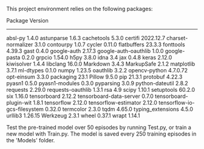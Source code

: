 This project environment relies on the following packages:



Package                      Version
---------------------------- ---------
absl-py                      1.4.0
astunparse                   1.6.3
cachetools                   5.3.0
certifi                      2022.12.7
charset-normalizer           3.1.0
contourpy                    1.0.7
cycler                       0.11.0
flatbuffers                  23.3.3
fonttools                    4.39.3
gast                         0.4.0
google-auth                  2.17.3
google-auth-oauthlib         1.0.0
google-pasta                 0.2.0
grpcio                       1.54.0
h5py                         3.8.0
idna                         3.4
jax                          0.4.8
keras                        2.12.0
kiwisolver                   1.4.4
libclang                     16.0.0
Markdown                     3.4.3
MarkupSafe                   2.1.2
matplotlib                   3.7.1
ml-dtypes                    0.1.0
numpy                        1.23.5
oauthlib                     3.2.2
opencv-python                4.7.0.72
opt-einsum                   3.3.0
packaging                    23.1
Pillow                       9.5.0
pip                          21.3.1
protobuf                     4.22.3
pyasn1                       0.5.0
pyasn1-modules               0.3.0
pyparsing                    3.0.9
python-dateutil              2.8.2
requests                     2.29.0
requests-oauthlib            1.3.1
rsa                          4.9
scipy                        1.10.1
setuptools                   60.2.0
six                          1.16.0
tensorboard                  2.12.2
tensorboard-data-server      0.7.0
tensorboard-plugin-wit       1.8.1
tensorflow                   2.12.0
tensorflow-estimator         2.12.0
tensorflow-io-gcs-filesystem 0.32.0
termcolor                    2.3.0
tqdm                         4.65.0
typing_extensions            4.5.0
urllib3                      1.26.15
Werkzeug                     2.3.1
wheel                        0.37.1
wrapt                        1.14.1


Test the pre-trained model over 50 episodes by running Test.py, or train a new model with Train.py.  The model is saved
every 250 training episodes in the 'Models' folder.


